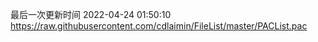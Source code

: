 最后一次更新时间 2022-04-24 01:50:10
https://raw.githubusercontent.com/cdlaimin/FileList/master/PACList.pac

